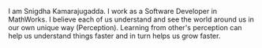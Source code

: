 I am Snigdha Kamarajugadda. I work as a Software Developer in MathWorks. I believe each of us understand and see the world around us in our own unique way (Perception). Learning from other's perception can help us understand things faster and in turn helps us grow faster.
